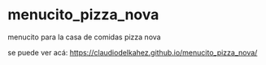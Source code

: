 # menucito_pizza_nova
menucito para la casa de comidas pizza nova

se puede ver acá: https://claudiodelkahez.github.io/menucito_pizza_nova/

